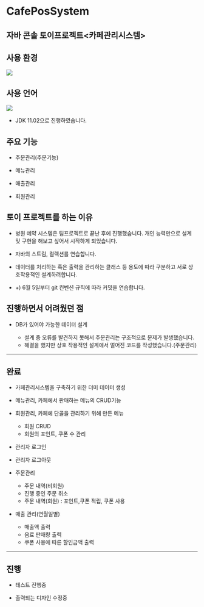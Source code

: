 # CafePosSystem

## 자바 콘솔 토이프로젝트<카페관리시스템>

## 사용 환경

<img src="https://img.shields.io/badge/Eclipse%20IDE-2C2255?style=flat&logo=Eclipse%20IDE&logoColor=white"/>

## 사용 언어

<img src="https://img.shields.io/badge/JAVA-007396?style=flat&logo=Java&logoColor=white"/>

  - JDK 11.02으로 진행하였습니다.

## 주요 기능

- 주문관리(주문기능)

- 메뉴관리

- 매출관리

- 회원관리

## 토이 프로젝트를 하는 이유

- 병원 예약 시스템은 팀프로젝트로 끝난 후에 진행했습니다. 개인 능력만으로 설계 및 구현을 해보고 싶어서 시작하게 되었습니다.

- 자바의 스트림, 컬렉션를 연습합니다.

- 데이터를 처리하는 혹은 출력을 관리하는 클래스 등 용도에 따라 구분하고 서로 상호작용적인 설계하려합니다.

- +) 6월 5일부터 git 컨벤션 규칙에 따라 커밋을 연습합니다.

## 진행하면서 어려웠던 점

- DB가 있어야 가능한 데이터 설계
  
  - 설계 중 오류를 발견하지 못해서 주문관리는 구조적으로 문제가 발생했습니다. 
  - 해결을 했지만 상호 작용적인 설계에서 멀어진 코드를 작성했습니다.(주문관리)

---

## 완료

- 카페관리시스템을 구축하기 위한 더미 데이터 생성

- 메뉴관리, 카페에서 판매하는 메뉴의 CRUD기능

- 회원관리, 카페에 단골을 관리하기 위해 만든 메뉴
  - 회원 CRUD
  - 회원의 포인트, 쿠폰 수 관리

- 관리자 로그인

- 관리자 로그아웃

- 주문관리
  - 주문 내역(비회원)
  - 진행 중인 주문 취소
  - 주문 내역(회원) : 포인트,쿠폰 적립, 쿠폰 사용

- 매출 관리(연월일별)
  - 매출액 출력
  - 음료 판매량 출력 
  - 쿠폰 사용에 따른 할인금액 출력

---

## 진행

- 테스트 진행중

- 출력되는 디자인 수정중

